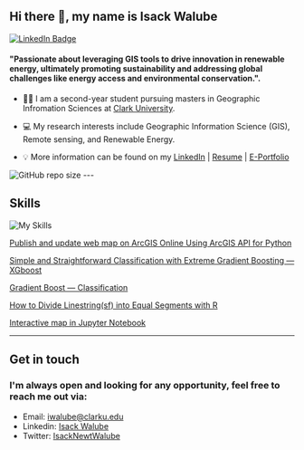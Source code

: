 
## **Hi there 👋, my name is Isack Walube**

[![LinkedIn Badge](https://img.shields.io/badge/My-LinkedIn-blue)](https://www.linkedin.com/in/isack-walube-458876217/)


#### **"Passionate about leveraging GIS tools to drive innovation in renewable energy, ultimately promoting sustainability and addressing global challenges like energy access and environmental conservation.".** 
+ 👩‍🏫 I am a second-year student pursuing masters in Geographic Infromation Sciences at [Clark University](https://www.clarku.edu/departments/geography/).


+ 💻 My research interests include Geographic Information Science (GIS), Remote sensing, and Renewable Energy. 

+ 💡 More information can be found on my [LinkedIn](https://www.linkedin.com/in/isack-walube-458876217) | [Resume](https://walubeisack.github.io/Documents/Isack_Walube_Resume.pdf) | [E-Portfolio](https://walubeisack.weebly.com/)
<img alt="GitHub repo size" src="https://img.shields.io/github/repo-size/walubeisack/gisiw">
---

## **Skills**

![My Skills](https://skillicons.dev/icons?i=js,py,r,mysql)


[Publish and update web map on ArcGIS Online Using ArcGIS API for Python](https://github.com/walubeisack/rgeeclimatemodeling)

[Simple and Straightforward Classification with Extreme Gradient Boosting — XGboost](https://ywu120766.medium.com/simple-and-straightforward-classification-with-extreme-gradient-boosting-xgboost-e88257dbe9a7)

[Gradient Boost — Classification](https://ywu120766.medium.com/gradient-boost-classification-bc1faf0a3dbe)

[How to Divide Linestring(sf) into Equal Segments with R](https://ywu120766.medium.com/how-to-divide-linestring-sf-into-equal-segments-with-r-935a9ebaec7a)

[Interactive map in Jupyter Notebook](https://ywu120766.medium.com/ipyleaflet-ipywidgets-interactive-map-in-jupyter-notebook-a6ba76586cb5)

---

## Get in touch
### **I'm always open and looking for any opportunity, feel free to reach me out via:<br />**
- Email: [iwalube@clarku.edu](mailto:iwalube@clarku.edu)<br />
- Linkedin: [Isack Walube](https://www.linkedin.com/in/isack-walube-458876217)<br />
- Twitter: [IsackNewtWalube](https://x.com/IsaacNewtWalube)<br />








